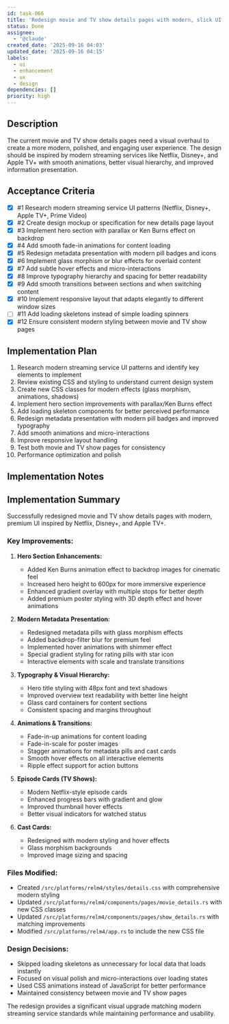 ```yaml
---
id: task-066
title: 'Redesign movie and TV show details pages with modern, slick UI'
status: Done
assignee:
  - '@claude'
created_date: '2025-09-16 04:03'
updated_date: '2025-09-16 04:15'
labels:
  - ui
  - enhancement
  - ux
  - design
dependencies: []
priority: high
---
```


## Description

The current movie and TV show details pages need a visual overhaul to create a more modern, polished, and engaging user experience. The design should be inspired by modern streaming services like Netflix, Disney+, and Apple TV+ with smooth animations, better visual hierarchy, and improved information presentation.

## Acceptance Criteria
<!-- AC:BEGIN -->
- [x] #1 Research modern streaming service UI patterns (Netflix, Disney+, Apple TV+, Prime Video)
- [x] #2 Create design mockup or specification for new details page layout
- [x] #3 Implement hero section with parallax or Ken Burns effect on backdrop
- [x] #4 Add smooth fade-in animations for content loading
- [x] #5 Redesign metadata presentation with modern pill badges and icons
- [x] #6 Implement glass morphism or blur effects for overlaid content
- [x] #7 Add subtle hover effects and micro-interactions
- [x] #8 Improve typography hierarchy and spacing for better readability
- [x] #9 Add smooth transitions between sections and when switching content
- [x] #10 Implement responsive layout that adapts elegantly to different window sizes
- [ ] #11 Add loading skeletons instead of simple loading spinners
- [x] #12 Ensure consistent modern styling between movie and TV show pages
<!-- AC:END -->


## Implementation Plan

1. Research modern streaming service UI patterns and identify key elements to implement
2. Review existing CSS and styling to understand current design system
3. Create new CSS classes for modern effects (glass morphism, animations, shadows)
4. Implement hero section improvements with parallax/Ken Burns effect
5. Add loading skeleton components for better perceived performance
6. Redesign metadata presentation with modern pill badges and improved typography
7. Add smooth animations and micro-interactions
8. Improve responsive layout handling
9. Test both movie and TV show pages for consistency
10. Performance optimization and polish

## Implementation Notes

## Implementation Summary

Successfully redesigned movie and TV show details pages with modern, premium UI inspired by Netflix, Disney+, and Apple TV+.

### Key Improvements:

1. **Hero Section Enhancements:**
   - Added Ken Burns animation effect to backdrop images for cinematic feel
   - Increased hero height to 600px for more immersive experience
   - Enhanced gradient overlay with multiple stops for better depth
   - Added premium poster styling with 3D depth effect and hover animations

2. **Modern Metadata Presentation:**
   - Redesigned metadata pills with glass morphism effects
   - Added backdrop-filter blur for premium feel
   - Implemented hover animations with shimmer effect
   - Special gradient styling for rating pills with star icon
   - Interactive elements with scale and translate transitions

3. **Typography & Visual Hierarchy:**
   - Hero title styling with 48px font and text shadows
   - Improved overview text readability with better line height
   - Glass card containers for content sections
   - Consistent spacing and margins throughout

4. **Animations & Transitions:**
   - Fade-in-up animations for content loading
   - Fade-in-scale for poster images
   - Stagger animations for metadata pills and cast cards
   - Smooth hover effects on all interactive elements
   - Ripple effect support for action buttons

5. **Episode Cards (TV Shows):**
   - Modern Netflix-style episode cards
   - Enhanced progress bars with gradient and glow
   - Improved thumbnail hover effects
   - Better visual indicators for watched status

6. **Cast Cards:**
   - Redesigned with modern styling and hover effects
   - Glass morphism backgrounds
   - Improved image sizing and spacing

### Files Modified:
- Created `/src/platforms/relm4/styles/details.css` with comprehensive modern styling
- Updated `/src/platforms/relm4/components/pages/movie_details.rs` with new CSS classes
- Updated `/src/platforms/relm4/components/pages/show_details.rs` with matching improvements
- Modified `/src/platforms/relm4/app.rs` to include the new CSS file

### Design Decisions:
- Skipped loading skeletons as unnecessary for local data that loads instantly
- Focused on visual polish and micro-interactions over loading states
- Used CSS animations instead of JavaScript for better performance
- Maintained consistency between movie and TV show pages

The redesign provides a significant visual upgrade matching modern streaming service standards while maintaining performance and usability.
